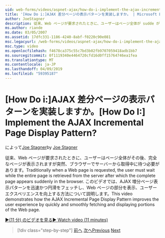 ```yaml
---
uid: web-forms/videos/aspnet-ajax/how-do-i-implement-the-ajax-incremental-page-display-pattern
title: '[How Do i:]AJAX 差分ページの表示パターンを実装しますか。 | Microsoft Docs'
author: JoeStagner
description: 従来、Web ページが要求されたときに、ユーザーはページ全体が sudde が [完了] ページが表示されます、サーバーから取得中を待つ必要があります.
ms.author: riande
ms.date: 03/05/2007
ms.assetid: 17dfc331-1186-4240-8abf-f0220c90e081
msc.legacyurl: /web-forms/videos/aspnet-ajax/how-do-i-implement-the-ajax-incremental-page-display-pattern
msc.type: video
ms.openlocfilehash: f4678ca375c55c7bd3b02fb9707059418adb1bb7
ms.sourcegitcommit: 0f1119340e4464720cfd16d0ff15764746ea1fea
ms.translationtype: MT
ms.contentlocale: ja-JP
ms.lasthandoff: 04/09/2019
ms.locfileid: "59395187"
---
```

# <a name="how-do-i-implement-the-ajax-incremental-page-display-pattern"></a><span data-ttu-id="01199-104">[How Do i:]AJAX 差分ページの表示パターンを実装しますか。</span><span class="sxs-lookup"><span data-stu-id="01199-104">[How Do I:] Implement the AJAX Incremental Page Display Pattern?</span></span>

<span data-ttu-id="01199-105">によって[Joe Stagner](https://github.com/JoeStagner)</span><span class="sxs-lookup"><span data-stu-id="01199-105">by [Joe Stagner](https://github.com/JoeStagner)</span></span>

<span data-ttu-id="01199-106">従来、Web ページが要求されたときに、ユーザーはページ全体がその後、完全なページが表示されますが突然、ブラウザーでサーバーから取得中に待つ必要があります。</span><span class="sxs-lookup"><span data-stu-id="01199-106">Traditionally when a Web page is requested, the user must wait while the entire page is retrieved from the server after which the complete page appears suddenly in the browser.</span></span> <span data-ttu-id="01199-107">このビデオでは、AJAX 増分ページ表示パターンを迅速かつ円滑をフェッチし、Web ページの部分を表示、ユーザー エクスペリエンスを向上する方法について説明します。</span><span class="sxs-lookup"><span data-stu-id="01199-107">This video demonstrates how the AJAX Incremental Page Display Pattern improves the user experience by quickly and smoothly fetching and displaying portions of the Web page.</span></span>

[<span data-ttu-id="01199-108">&#9654;(11 分) のビデオを見る</span><span class="sxs-lookup"><span data-stu-id="01199-108">&#9654; Watch video (11 minutes)</span></span>](https://channel9.msdn.com/Blogs/ASP-NET-Site-Videos/how-do-i-implement-the-ajax-incremental-page-display-pattern)

> [!div class="step-by-step"]
> <span data-ttu-id="01199-109">[前へ](how-do-i-implement-the-ajax-paging-pattern.md)
> [次へ](how-do-i-implement-the-incremental-page-display-pattern-using-http-get-and-post.md)</span><span class="sxs-lookup"><span data-stu-id="01199-109">[Previous](how-do-i-implement-the-ajax-paging-pattern.md)
[Next](how-do-i-implement-the-incremental-page-display-pattern-using-http-get-and-post.md)</span></span>
